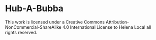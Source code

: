Hub-A-Bubba
===========

This work is licensed under a Creative Commons 
Attribution-NonCommercial-ShareAlike 4.0 International 
License to Helena Local all rights reserved.

